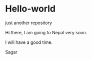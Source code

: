 # Hello-world
just another repository

Hi there,
I am going to Nepal very soon. 

I will have a good time.

Sagar
